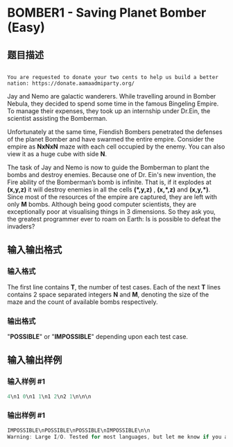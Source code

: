 # BOMBER1 - Saving Planet Bomber (Easy)

## 题目描述

```

You are requested to donate your two cents to help us build a better nation: https://donate.aamaadmiparty.org/

```

Jay and Nemo are galactic wanderers. While travelling around in Bomber Nebula, they decided to spend some time in the famous Bingeling Empire. To manage their expenses, they took up an internship under Dr.Ein, the scientist assisting the Bomberman.

Unfortunately at the same time, Fiendish Bombers penetrated the defenses of the planet Bomber and have swarmed the entire empire. Consider the empire as **NxNxN** maze with each cell occupied by the enemy. You can also view it as a huge cube with side **N**.

The task of Jay and Nemo is now to guide the Bomberman to plant the bombs and destroy enemies. Because one of Dr. Ein's new invention, the Fire ability of the Bomberman’s bomb is infinite. That is, if it explodes at **(x,y,z)** it will destroy enemies in all the cells **(\*,y,z)** , **(x,\*,z)** and **(x,y,\*)**. Since most of the resources of the empire are captured, they are left with only **M** bombs. Although being good computer scientists, they are exceptionally poor at visualising things in 3 dimensions. So they ask you,  the greatest programmer ever to roam on Earth: Is is possible to defeat the invaders?

## 输入输出格式

### 输入格式

The first line contains **T**, the number of test cases. Each of the next **T** lines contains 2 space separated integers **N** and **M**, denoting the size of the maze and the count of available bombs respectively.

### 输出格式

"**POSSIBLE**" or "**IMPOSSIBLE**" depending upon each test case.

## 输入输出样例

### 输入样例 #1

```cpp
4\n1 0\n1 1\n1 2\n2 1\n\n\n
```


### 输出样例 #1

```cpp
IMPOSSIBLE\nPOSSIBLE\nPOSSIBLE\nIMPOSSIBLE\n\n
Warning: Large I/O. Tested for most languages, but let me know if you are getting TLE.\n
```


